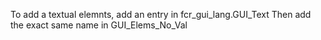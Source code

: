 To add a textual elemnts, add an entry in fcr_gui_lang.GUI_Text
Then add the exact same name in GUI_Elems_No_Val